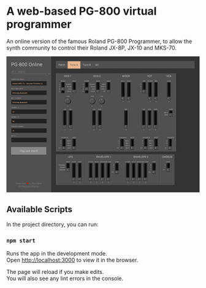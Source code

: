 # A web-based PG-800 virtual programmer
An online version of the famous Roland PG-800 Programmer, to allow the synth community to control their Roland JX-8P, JX-10 and MKS-70.

![alt text](https://github.com/harryvanmierloo/pg-800/blob/master/screenshots/2020-04-27.png?raw=true)

## Available Scripts

In the project directory, you can run:

### `npm start`

Runs the app in the development mode.<br />
Open [http://localhost:3000](http://localhost:3000) to view it in the browser.

The page will reload if you make edits.<br />
You will also see any lint errors in the console.
